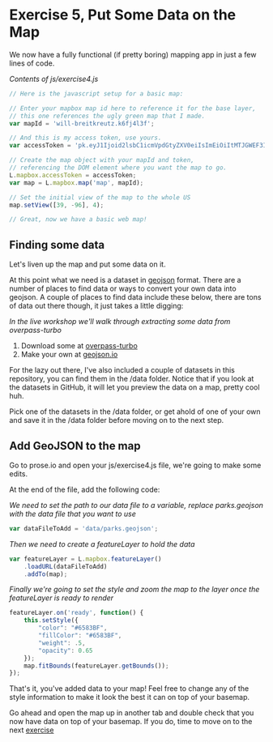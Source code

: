 # Exercise 5, Put Some Data on the Map

We now have a fully functional (if pretty boring) mapping app in just a few lines of code.

_Contents of js/exercise4.js_
```javascript
// Here is the javascript setup for a basic map:

// Enter your mapbox map id here to reference it for the base layer,
// this one references the ugly green map that I made.
var mapId = 'will-breitkreutz.k6fj4l3f';

// And this is my access token, use yours.
var accessToken = 'pk.eyJ1Ijoid2lsbC1icmVpdGtyZXV0eiIsImEiOiItMTJGWEF3In0.HEvuRMMVxBVR5-oDYvudxw';

// Create the map object with your mapId and token, 
// referencing the DOM element where you want the map to go.
L.mapbox.accessToken = accessToken;
var map = L.mapbox.map('map', mapId);

// Set the initial view of the map to the whole US
map.setView([39, -96], 4);

// Great, now we have a basic web map!
```

## Finding some data

Let's liven up the map and put some data on it.

At this point what we need is a dataset in [geojson](www.geojson.org) format.  There are a number of places to find data or ways to convert your own data into geojson.  A couple of places to find data include these below, there are tons of data out there though, it just takes a little digging:

_In the live workshop we'll walk through extracting some data from overpass-turbo_

1. Download some at [overpass-turbo](http://overpass-turbo.eu/)
2. Make your own at [geojson.io](http://www.geojson.io)

For the lazy out there, I've also included a couple of datasets in this repository, you can find them in the /data folder.  Notice that if you look at the datasets in GitHub, it will let you preview the data on a map, pretty cool huh.

Pick one of the datasets in the /data folder, or get ahold of one of your own and save it in the /data folder before moving on to the next step.

## Add GeoJSON to the map

Go to prose.io and open your js/exercise4.js file, we're going to make some edits.

At the end of the file, add the following code:

_We need to set the path to our data file to a variable, replace parks.geojson with the data file that you want to use_
```javascript
var dataFileToAdd = 'data/parks.geojson';
```

_Then we need to create a featureLayer to hold the data_
```javascript
var featureLayer = L.mapbox.featureLayer()
    .loadURL(dataFileToAdd)
    .addTo(map);
```

_Finally we're going to set the style and zoom the map to the layer once the featureLayer is ready to render_
```javascript
featureLayer.on('ready', function() {
    this.setStyle({
        "color": "#6583BF",
        "fillColor": "#6583BF",
        "weight": .5,
        "opacity": 0.65
    });
    map.fitBounds(featureLayer.getBounds());
});
```

That's it, you've added data to your map!  Feel free to change any of the style information to make it look the best it can on top of your basemap.

Go ahead and open the map up in another tab and double check that you now have data on top of your basemap.  If you do, time to move on to the next [exercise](https://github.com/willbreitkreutz/web_mapping_workshop/blob/gh-pages/exercise6_adding_basic_popups.md)
